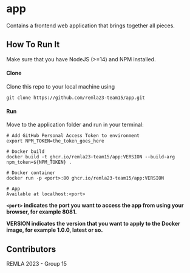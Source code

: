 # app
Contains a frontend web application that brings together all pieces.

## How To Run It

Make sure that you have NodeJS (>=14) and NPM installed.

#### Clone

Clone this repo to your local machine using
```
git clone https://github.com/remla23-team15/app.git
```

#### Run
Move to  the application folder and run in your terminal:
```
# Add GitHub Personal Access Token to environment
export NPM_TOKEN=the_token_goes_here

# Docker build
docker build -t ghcr.io/remla23-team15/app:VERSION --build-arg npm_token=${NPM_TOKEN} .

# Docker container
docker run -p <port>:80 ghcr.io/remla23-team15/app:VERSION

# App
Available at localhost:<port>
```

**`<port>` indicates the port you want to access the app from using your browser, for example 8081.**

**VERSION indicates the version that you want to apply to the Docker image, for example 1.0.0, latest or so.**

## Contributors

REMLA 2023 - Group 15
